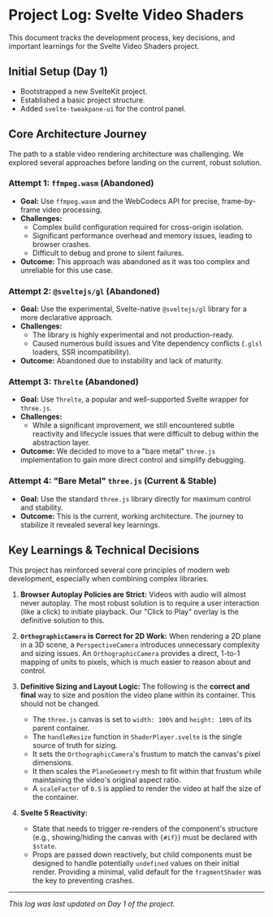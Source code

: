 # Project Log: Svelte Video Shaders

This document tracks the development process, key decisions, and important learnings for the Svelte Video Shaders project.

## Initial Setup (Day 1)

*   Bootstrapped a new SvelteKit project.
*   Established a basic project structure.
*   Added `svelte-tweakpane-ui` for the control panel.

## Core Architecture Journey

The path to a stable video rendering architecture was challenging. We explored several approaches before landing on the current, robust solution.

### Attempt 1: `ffmpeg.wasm` (Abandoned)

*   **Goal:** Use `ffmpeg.wasm` and the WebCodecs API for precise, frame-by-frame video processing.
*   **Challenges:**
    *   Complex build configuration required for cross-origin isolation.
    *   Significant performance overhead and memory issues, leading to browser crashes.
    *   Difficult to debug and prone to silent failures.
*   **Outcome:** This approach was abandoned as it was too complex and unreliable for this use case.

### Attempt 2: `@sveltejs/gl` (Abandoned)

*   **Goal:** Use the experimental, Svelte-native `@sveltejs/gl` library for a more declarative approach.
*   **Challenges:**
    *   The library is highly experimental and not production-ready.
    *   Caused numerous build issues and Vite dependency conflicts (`.glsl` loaders, SSR incompatibility).
*   **Outcome:** Abandoned due to instability and lack of maturity.

### Attempt 3: `Threlte` (Abandoned)

*   **Goal:** Use `Threlte`, a popular and well-supported Svelte wrapper for `three.js`.
*   **Challenges:**
    *   While a significant improvement, we still encountered subtle reactivity and lifecycle issues that were difficult to debug within the abstraction layer.
*   **Outcome:** We decided to move to a "bare metal" `three.js` implementation to gain more direct control and simplify debugging.

### Attempt 4: "Bare Metal" `three.js` (Current & Stable)

*   **Goal:** Use the standard `three.js` library directly for maximum control and stability.
*   **Outcome:** This is the current, working architecture. The journey to stabilize it revealed several key learnings.

## Key Learnings & Technical Decisions

This project has reinforced several core principles of modern web development, especially when combining complex libraries.

1.  **Browser Autoplay Policies are Strict:** Videos with audio will almost never autoplay. The most robust solution is to require a user interaction (like a click) to initiate playback. Our "Click to Play" overlay is the definitive solution to this.

2.  **`OrthographicCamera` is Correct for 2D Work:** When rendering a 2D plane in a 3D scene, a `PerspectiveCamera` introduces unnecessary complexity and sizing issues. An `OrthographicCamera` provides a direct, 1-to-1 mapping of units to pixels, which is much easier to reason about and control.

3.  **Definitive Sizing and Layout Logic:** The following is the **correct and final** way to size and position the video plane within its container. This should not be changed.
    *   The `three.js` canvas is set to `width: 100%` and `height: 100%` of its parent container.
    *   The `handleResize` function in `ShaderPlayer.svelte` is the single source of truth for sizing.
    *   It sets the `OrthographicCamera`'s frustum to match the canvas's pixel dimensions.
    *   It then scales the `PlaneGeometry` mesh to fit within that frustum while maintaining the video's original aspect ratio.
    *   A `scaleFactor` of `0.5` is applied to render the video at half the size of the container.

4.  **Svelte 5 Reactivity:**
    *   State that needs to trigger re-renders of the component's structure (e.g., showing/hiding the canvas with `{#if}`) must be declared with `$state`.
    *   Props are passed down reactively, but child components must be designed to handle potentially `undefined` values on their initial render. Providing a minimal, valid default for the `fragmentShader` was the key to preventing crashes.

---

*This log was last updated on Day 1 of the project.*